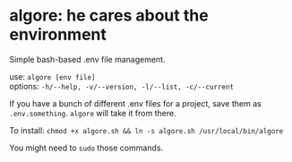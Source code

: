 # algore: he cares about the environment

Simple bash-based .env file management.

use: `algore [env file]`     
options: `-h/--help, -v/--version, -l/--list, -c/--current`

If you have a bunch of different .env files for a project, save them as `.env.something`. `algore` will take it from there.

To install: `chmod +x algore.sh && ln -s algore.sh /usr/local/bin/algore`

You might need to `sudo` those commands.
